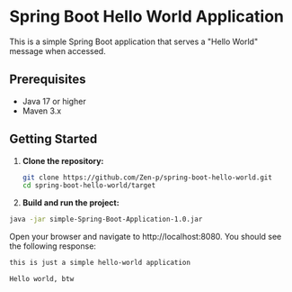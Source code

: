 # Spring Boot Hello World Application

This is a simple Spring Boot application that serves a "Hello World" message when accessed.

## Prerequisites

- Java 17 or higher
- Maven 3.x

## Getting Started

1. **Clone the repository:**

   ```bash
   git clone https://github.com/Zen-p/spring-boot-hello-world.git
   cd spring-boot-hello-world/target

2. **Build and run the project:**
```bash
java -jar simple-Spring-Boot-Application-1.0.jar
```

Open your browser and navigate to http://localhost:8080. You should see the following response:

```bash
this is just a simple hello-world application

Hello world, btw
```

